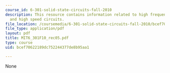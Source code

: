 ```yaml
---
course_id: 6-301-solid-state-circuits-fall-2010
description: This resource contains information related to high frequency amplifiers
  and high speed circuits.
file_location: /coursemedia/6-301-solid-state-circuits-fall-2010/bcef70622189dc752244377de8b95aa1_MIT6_301F10_rec05.pdf
file_type: application/pdf
layout: pdf
title: MIT6_301F10_rec05.pdf
type: course
uid: bcef70622189dc752244377de8b95aa1

---
```

None